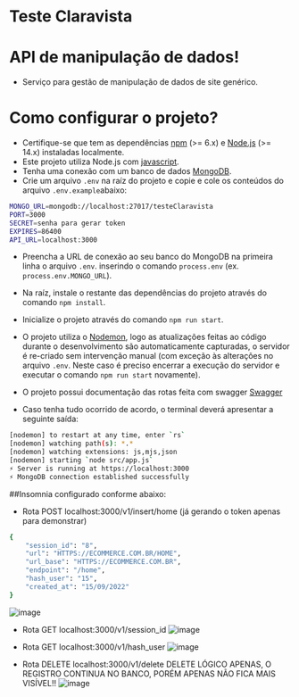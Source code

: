 ﻿# Teste Claravista

# API de manipulação de dados!

- Serviço para gestão de manipulação de dados de site genérico.

# Como configurar o projeto?

- Certifique-se que tem as dependências [npm](https://www.npmjs.com/) (>= 6.x) e [Node.js](https://nodejs.org/) (>= 14.x) instaladas localmente.
- Este projeto utiliza Node.js com [javascript](https://www.javascript.com/).
- Tenha uma conexão com um banco de dados [MongoDB](https://www.mongodb.com/).
- Crie um arquivo `.env` na raíz do projeto e copie e cole os conteúdos do arquivo `.env.example`abaixo:
```sh
MONGO_URL=mongodb://localhost:27017/testeClaravista
PORT=3000
SECRET=senha para gerar token
EXPIRES=86400
API_URL=localhost:3000
```

- Preencha a URL de conexão ao seu banco do MongoDB na primeira linha o arquivo `.env`.
          inserindo o comando `process.env` (ex. `process.env.MONGO_URL`).

- Na raíz, instale o restante das dependências do projeto através do comando `npm install`.

- Inicialize o projeto através do comando `npm run start`.

- O projeto utiliza o [Nodemon](https://nodemon.io/), logo as atualizações feitas ao código durante o desenvolvimento são automaticamente capturadas, o servidor é re-criado sem intervenção manual (com exceção às alterações no arquivo `.env`. Neste caso é preciso encerrar a execução do servidor e executar o comando `npm run start` novamente).

- O projeto possui documentação das rotas feita com swagger [Swagger](http://localhost:3000/documents/)

- Caso tenha tudo ocorrido de acordo, o terminal deverá apresentar a seguinte saída:
```sh
[nodemon] to restart at any time, enter `rs`
[nodemon] watching path(s): *.*
[nodemon] watching extensions: js,mjs,json
[nodemon] starting `node src/app.js`
⚡️ Server is running at https://localhost:3000
⚡️ MongoDB connection established successfully
```

##Insomnia configurado conforme abaixo:

- Rota POST localhost:3000/v1/insert/home
(já gerando o token apenas para demonstrar)

```sh
{
	"session_id": "8",
	"url": "HTTPS://ECOMMERCE.COM.BR/HOME",
	"url_base": "HTTPS://ECOMMERCE.COM.BR",
	"endpoint": "/home",
	"hash_user": "15",
	"created_at": "15/09/2022"	
}
```
![image](https://user-images.githubusercontent.com/87788394/191024207-d753d919-1f95-44ae-af72-fb39a6e5b15e.png)

- Rota GET localhost:3000/v1/session_id
![image](https://user-images.githubusercontent.com/87788394/191024498-fe8ae961-ada5-4fc3-857f-9d5e85994633.png)


- Rota GET localhost:3000/v1/hash_user
![image](https://user-images.githubusercontent.com/87788394/191024962-5e5ee31c-bedd-48c1-9052-c40e65217d2a.png)

- Rota DELETE localhost:3000/v1/delete
DELETE LÓGICO APENAS, O REGISTRO CONTINUA NO BANCO, PORÉM APENAS NÃO FICA MAIS VISÍVEL!!
![image](https://user-images.githubusercontent.com/87788394/190691054-e314ff74-b0e4-4aad-8433-4aff774a0127.png)




